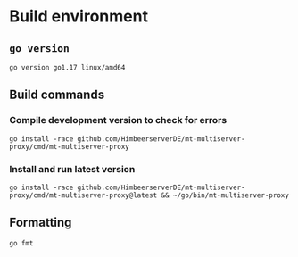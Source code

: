 # Build environment
## `go version`
```
go version go1.17 linux/amd64
```
## Build commands
### Compile development version to check for errors
```
go install -race github.com/HimbeerserverDE/mt-multiserver-proxy/cmd/mt-multiserver-proxy
```
### Install and run latest version
```
go install -race github.com/HimbeerserverDE/mt-multiserver-proxy/cmd/mt-multiserver-proxy@latest && ~/go/bin/mt-multiserver-proxy
```
## Formatting
```
go fmt
```
